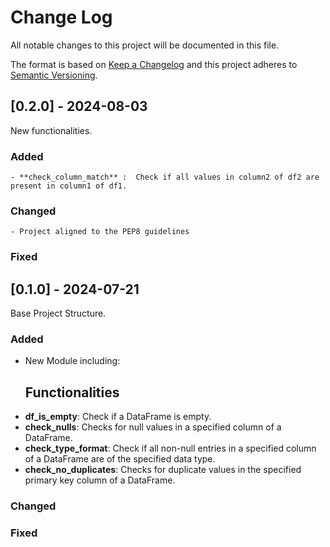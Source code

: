 # Change Log
All notable changes to this project will be documented in this file.
 
The format is based on [Keep a Changelog](http://keepachangelog.com/)
and this project adheres to [Semantic Versioning](http://semver.org/).

## [0.2.0] - 2024-08-03
  
New functionalities.
 
### Added
    - **check_column_match** :  Check if all values in column2 of df2 are present in column1 of df1.
### Changed
    - Project aligned to the PEP8 guidelines
### Fixed



## [0.1.0] - 2024-07-21
Base Project Structure.
 
### Added
- New Module including:
  ## Functionalities
- **df_is_empty**: Check if a DataFrame is empty.
- **check_nulls**: Checks for null values in a specified column of a DataFrame.
- **check_type_format**: Check if all non-null entries in a specified column of a DataFrame are of the        specified data type.
- **check_no_duplicates**: Checks for duplicate values in the specified primary key column of a DataFrame.
   
### Changed
 
### Fixed

